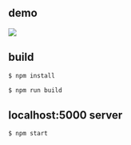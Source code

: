 ## demo

[![](https://gpicavet.github.io/assets/earth-viz/earth-viz.png)](<https://gpicavet.github.io/assets/earth-viz/test.html>)

## build

```sh
$ npm install
```

```sh
$ npm run build
```

## localhost:5000 server

```sh
$ npm start
```
